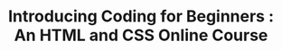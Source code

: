 ---
layout:   certificate
title:    "Introducing Coding for Beginners : An HTML and CSS Online Course"
slug:     bitdegree-coding
category: bitdegree
issuer:   "BitDegree"
---